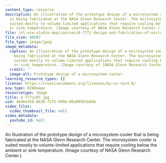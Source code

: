 ```yaml
---
content_type: resource
description: An illustration of the prototype design of a microsystem cooler that
  is being fabricated at the NASA Glenn Research Center. The microsystem cooler is
  suited mostly to volume-limited applications that require cooling below the ambient
  or sink temperature. (Image courtesy of NASA Glenn Research Center.)
file: /ol-ocw-studio-app/courses/6-777j-design-and-fabrication-of-microelectromechanical-devices-spring-2007/48d6e35d863672759d9e08a0056cb84b_6-777js07.jpg
file_size: 88587
file_type: image/jpeg
image_metadata:
  caption: An illustration of the prototype design of a microsystem cooler that is
    being fabricated at the NASA Glenn Research Center. The microsystem cooler is
    suited mostly to volume-limited applications that require cooling below the ambient
    or sink temperature. (Image courtesy of [NASA Glenn Research Center](http://www.nasa.gov/centers/glenn/home/index.html).)
  credit: ''
  image-alt: Prototype design of a microsystem cooler.
learning_resource_types: []
license: https://creativecommons.org/licenses/by-nc-sa/4.0/
ocw_type: OCWImage
resourcetype: Image
title: 6-777js07.jpg
uid: 48d6e35d-8636-7275-9d9e-08a0056cb84b
video_files:
  video_thumbnail_file: null
video_metadata:
  youtube_id: null
---
```

An illustration of the prototype design of a microsystem cooler that is being fabricated at the NASA Glenn Research Center. The microsystem cooler is suited mostly to volume-limited applications that require cooling below the ambient or sink temperature. (Image courtesy of NASA Glenn Research Center.)
